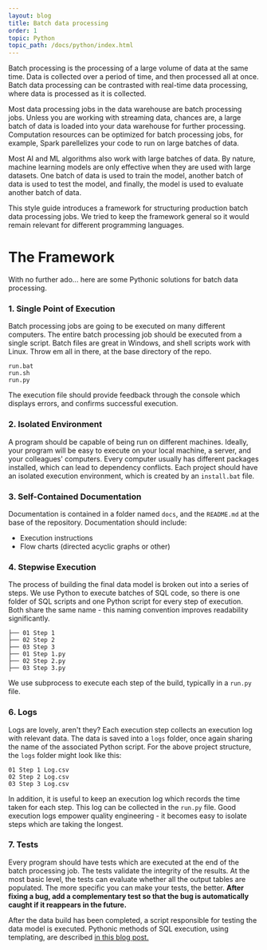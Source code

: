 ```yaml
---
layout: blog
title: Batch data processing
order: 1
topic: Python
topic_path: /docs/python/index.html
---
```


Batch processing is the processing of a large volume of data at the same time. Data is collected over a period of time, and then processed all at once. Batch data processing can be contrasted with real-time data processing, where data is processed as it is collected.

Most data processing jobs in the data warehouse are batch processing jobs. Unless you are working with streaming data, chances are, a large batch of data is loaded into your data warehouse for further processing. Computation resources can be optimized for batch processing jobs, for example, Spark parellelizes your code to run on large batches of data.

Most AI and ML algorithms also work with large batches of data. By nature, machine learning models are only effective when they are used with large datasets. One batch of data is used to train the model, another batch of data is used to test the model, and finally, the model is used to evaluate another batch of data.

This style guide introduces a framework for structuring production batch data processing jobs. We tried to keep the framework general so it would remain relevant for different programming languages.

# **The Framework**
With no further ado... here are some Pythonic solutions for batch data processing.

### **1. Single Point of Execution**
Batch processing jobs are going to be executed on many different computers. The entire batch processing job should be executed from a single script. Batch files are great in Windows, and shell scripts work with Linux. Throw em all in there, at the base directory of the repo.

```
run.bat
run.sh
run.py
```

The execution file should provide feedback through the console which displays errors, and confirms successful execution.

### **2. Isolated Environment**
A program should be capable of being run on different machines. Ideally, your program will be easy to execute on your local machine, a server, and your colleagues' computers. Every computer usually has different packages installed, which can lead to dependency conflicts. Each project should have an isolated execution environment, which is created by an `install.bat` file.


### **3. Self-Contained Documentation**
Documentation is contained in a folder named `docs`, and the `README.md` at the base of the repository. Documentation should include:
* Execution instructions
* Flow charts (directed acyclic graphs or other)

### **4. Stepwise Execution**
The process of building the final data model is broken out into a series of steps. We use Python to execute batches of SQL code, so there is one folder of SQL scripts and one Python script for every step of execution. Both share the same name - this naming convention improves readability significantly.


```
├── 01 Step 1
├── 02 Step 2
├── 03 Step 3
├── 01 Step 1.py
├── 02 Step 2.py
├── 03 Step 3.py
```

We use subprocess to execute each step of the build, typically in a `run.py` file.


### **6. Logs**
Logs are lovely, aren't they? Each execution step collects an execution log with relevant data. The data is saved into a `logs` folder, once again sharing the name of the associated Python script. For the above project structure, the `logs` folder might look like this:

```
01 Step 1 Log.csv
02 Step 2 Log.csv
03 Step 3 Log.csv
```

In addition, it is useful to keep an execution log which records the time taken for each step. This log can be collected in the `run.py` file. Good execution logs empower quality engineering - it becomes easy to isolate steps which are taking the longest.

### **7. Tests**
Every program should have tests which are executed at the end of the batch processing job. The tests validate the integrity of the results. At the most basic level, the tests can evaluate whether all the output tables are populated. The more specific you can make your tests, the better. **After fixing a bug, add a complementary test so that the bug is automatically caught if it reappears in the future.**

After the data build has been completed, a script responsible for testing the data model is executed. Pythonic methods of SQL execution, using templating, are described [in this blog post.](unit-testing.html)